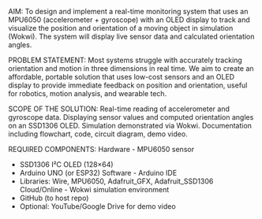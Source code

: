 AIM:
To design and implement a real-time monitoring system that uses an MPU6050 (accelerometer + gyroscope) with an OLED display to track and visualize the position and orientation of a moving object in simulation (Wokwi). The system will display live sensor data and calculated orientation angles.

PROBLEM STATEMENT:
Most systems struggle with accurately tracking orientation and motion in three dimensions in real time. We aim to create an affordable, portable solution that uses low-cost sensors and an OLED display to provide immediate feedback on position and orientation, useful for robotics, motion analysis, and wearable tech.

SCOPE OF THE SOLUTION:
Real-time reading of accelerometer and gyroscope data.
Displaying sensor values and computed orientation angles on an SSD1306 OLED.
Simulation demonstrated via Wokwi.
Documentation including flowchart, code, circuit diagram, demo video.

REQUIRED COMPONENTS:
 Hardware	- MPU6050 sensor
- SSD1306 I²C OLED (128×64)
- Arduino UNO (or ESP32)
 Software	- Arduino IDE
- Libraries: Wire, MPU6050, Adafruit_GFX, Adafruit_SSD1306
 Cloud/Online	- Wokwi simulation environment
- GitHub (to host repo)
- Optional: YouTube/Google Drive for demo video




